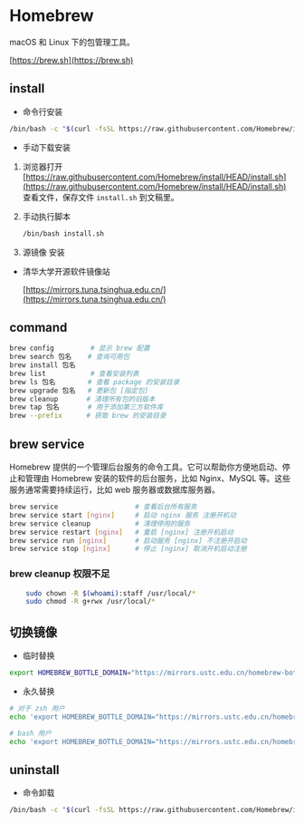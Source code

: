 # Homebrew

macOS 和 Linux 下的包管理工具。

[https://brew.sh](https://brew.sh)

## install

- 命令行安装

```bash
/bin/bash -c "$(curl -fsSL https://raw.githubusercontent.com/Homebrew/install/HEAD/install.sh)"
```

- 手动下载安装

1. 浏览器打开
   [https://raw.githubusercontent.com/Homebrew/install/HEAD/install.sh](https://raw.githubusercontent.com/Homebrew/install/HEAD/install.sh)
   查看文件，保存文件 `install.sh` 到文稿里。

2. 手动执行脚本

   ```bash
   /bin/bash install.sh
   ```

3. 源镜像 安装

- 清华大学开源软件镜像站

  [https://mirrors.tuna.tsinghua.edu.cn/](https://mirrors.tuna.tsinghua.edu.cn/)

## command

```bash
brew config         # 显示 brew 配置
brew search 包名    # 查询可用包
brew install 包名
brew list           # 查看安装列表
brew ls 包名        # 查看 package 的安装目录
brew upgrade 包名   # 更新包 [指定包]
brew cleanup       # 清理所有包的旧版本
brew tap 包名       # 用于添加第三方软件库
brew --prefix      # 获取 brew 的安装目录
```

## brew service

Homebrew 提供的一个管理后台服务的命令工具。它可以帮助你方便地启动、停止和管理由 Homebrew 安装的软件的后台服务，比如 Nginx、MySQL 等。这些服务通常需要持续运行，比如 web 服务器或数据库服务器。

```bash
brew service                   # 查看后台所有服务
brew service start [nginx]     # 启动 nginx 服务 注册开机动
brew service cleanup           # 清理停用的服务
brew service restart [nginx]   # 重启 [nginx] 注册开机启动
brew service run [nginx]       # 启动服务 [nginx] 不注册开启动
brew service stop [nginx]      # 停止 [nginx] 取消开机启动注册
```

### brew cleanup 权限不足

```bash
    sudo chown -R $(whoami):staff /usr/local/*
    sudo chmod -R g+rwx /usr/local/*
```

## 切换镜像

- 临时替换

```bash
export HOMEBREW_BOTTLE_DOMAIN="https://mirrors.ustc.edu.cn/homebrew-bottles"
```

- 永久替换

```bash
# 对于 zsh 用户
echo 'export HOMEBREW_BOTTLE_DOMAIN="https://mirrors.ustc.edu.cn/homebrew-bottles"' >> ~/.zshrc

# bash 用户
echo 'export HOMEBREW_BOTTLE_DOMAIN="https://mirrors.ustc.edu.cn/homebrew-bottles"' >> ~/.bash_profile
```

## uninstall

- 命令卸载

```bash
/bin/bash -c "$(curl -fsSL https://raw.githubusercontent.com/Homebrew/install/master/uninstall.sh)"
```

